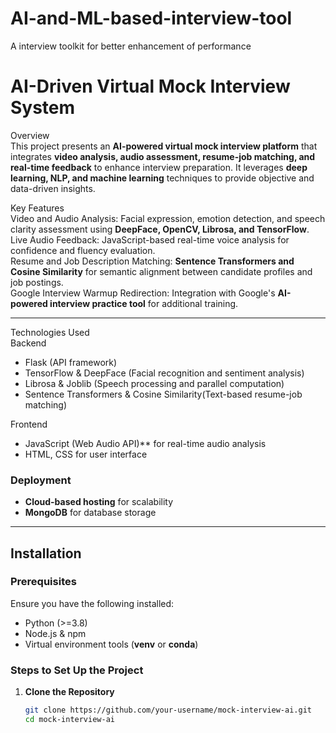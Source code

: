 # AI-and-ML-based-interview-tool
A interview toolkit for better enhancement of performance
# AI-Driven Virtual Mock Interview System  

 Overview  
This project presents an **AI-powered virtual mock interview platform** that integrates **video analysis, audio assessment, resume-job matching, and real-time feedback** to enhance interview preparation. It leverages **deep learning, NLP, and machine learning** techniques to provide objective and data-driven insights.  

Key Features  
Video and Audio Analysis: Facial expression, emotion detection, and speech clarity assessment using **DeepFace, OpenCV, Librosa, and TensorFlow**.  
Live Audio Feedback: JavaScript-based real-time voice analysis for confidence and fluency evaluation.  
Resume and Job Description Matching: **Sentence Transformers and Cosine Similarity** for semantic alignment between candidate profiles and job postings.  
Google Interview Warmup Redirection: Integration with Google's **AI-powered interview practice tool** for additional training.  

---

Technologies Used  
Backend  
- Flask (API framework)  
- TensorFlow & DeepFace (Facial recognition and sentiment analysis)  
- Librosa & Joblib (Speech processing and parallel computation)  
- Sentence Transformers & Cosine Similarity(Text-based resume-job matching)  

Frontend  
- JavaScript (Web Audio API)** for real-time audio analysis  
- HTML, CSS for user interface  

### **Deployment**  
- **Cloud-based hosting** for scalability  
- **MongoDB** for database storage  

---

## **Installation**  
### **Prerequisites**  
Ensure you have the following installed:  
- Python (>=3.8)  
- Node.js & npm  
- Virtual environment tools (**venv** or **conda**)  

### **Steps to Set Up the Project**  
1. **Clone the Repository**  
   ```sh
   git clone https://github.com/your-username/mock-interview-ai.git
   cd mock-interview-ai

